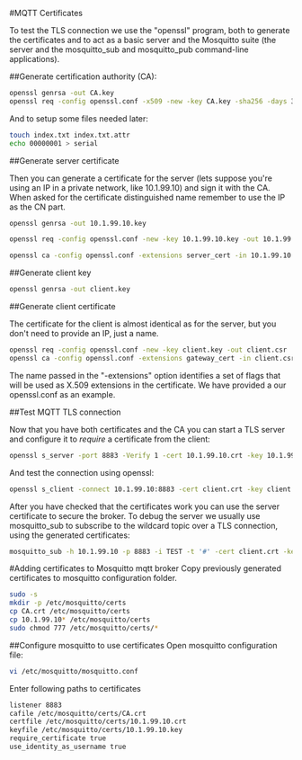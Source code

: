#MQTT Certificates

To test the TLS connection we use the "openssl" program, both to generate the
certificates and to act as a basic server and the Mosquitto suite (the server
and the mosquitto_sub and mosquitto_pub command-line applications).

##Generate certification authority (CA):

```bash
openssl genrsa -out CA.key
openssl req -config openssl.conf -x509 -new -key CA.key -sha256 -days 365 -out CA.crt
```
And to setup some files needed later:

```bash
touch index.txt index.txt.attr
echo 00000001 > serial
```

##Generate server certificate

Then you can generate a certificate for the server (lets suppose you're using
an IP in a private network, like 10.1.99.10) and sign it with the CA. When
asked for the certificate distinguished name remember to use the IP as the CN
part.

```bash
openssl genrsa -out 10.1.99.10.key   

openssl req -config openssl.conf -new -key 10.1.99.10.key -out 10.1.99.10.csr

openssl ca -config openssl.conf -extensions server_cert -in 10.1.99.10.csr -out 10.1.99.10.crt
```

##Generate client key
```bash
openssl genrsa -out client.key
```

##Generate client certificate

The certificate for the client is almost identical as for the server, but you don't need to provide an IP, just a name.

```bash
openssl req -config openssl.conf -new -key client.key -out client.csr
openssl ca -config openssl.conf -extensions gateway_cert -in client.csr -out client.crt
```

The name passed in the "-extensions" option identifies a set of flags that will
be used as X.509 extensions in the certificate. We have provided a our
openssl.conf as an example.

##Test MQTT TLS connection

Now that you have both certificates and the CA you can start a TLS server and
configure it to *require* a certificate from the client:

```bash
openssl s_server -port 8883 -Verify 1 -cert 10.1.99.10.crt -key 10.1.99.10.key -CAfile CA.crt
```

And test the connection using openssl:

```bash
openssl s_client -connect 10.1.99.10:8883 -cert client.crt -key client.key -CAfile CA.crt
```

After you have checked that the certificates work you can use the server certificate to secure the broker.
To debug the server we usually use mosquitto_sub to subscribe to the wildcard topic over a TLS connection, using the generated certificates:

```bash
mosquitto_sub -h 10.1.99.10 -p 8883 -i TEST -t '#' -cert client.crt -key client.key -cafile CA.crt
```
#Adding certificates to Mosquitto mqtt broker
Copy previously generated certificates to mosquitto configuration folder.

```bash
sudo -s
mkdir -p /etc/mosquitto/certs
cp CA.crt /etc/mosquitto/certs
cp 10.1.99.10* /etc/mosquitto/certs
sudo chmod 777 /etc/mosquitto/certs/*
```

##Configure mosquitto to use certificates
Open mosquitto configuration file:

```bash
vi /etc/mosquitto/mosquitto.conf
```

Enter following paths to certificates

```bash
listener 8883
cafile /etc/mosquitto/certs/CA.crt
certfile /etc/mosquitto/certs/10.1.99.10.crt
keyfile /etc/mosquitto/certs/10.1.99.10.key
require_certificate true
use_identity_as_username true
```
